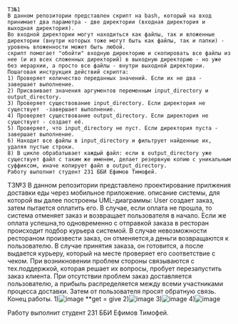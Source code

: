```
ТЗ№1
В данном репозитории представлен скрипт на bash, который на вход принимает два параметра - две директории (входная директория и выходная директория).
Во входной директории могут находиться как файлы, так и вложенные директории (внутри которых тоже могут быть как файлы, так и папки) - уровень вложенности может быть любой.
скрипт помогает "обойти" входную директорию и скопировать все файлы из нее (и из всех сложенных директорий) в выходную директорию - но уже без иерархии, а просто все файлы - внутри выходной директории.
Пошаговая инструкция действий скрипта:
1) Проверяет количество переданных значений. Если их не два - завершает выполнение.
2) Присваивает значения аргументов переменным input_directory и output_directory.
3) Проверяет существование input_directory. Если директория не существует  -завершает выполнение.
4) Проверяет существование output_directory. Если директория не существует - создает её.
5) Проверяет, что input_directory не пуст. Если директория пуста -  завершает выполнение.
6) Находит все файлы в input_directory и фильтрует найденные их, удаляя пустые строки.
8) В цикле обрабатывает каждый файл: если в output_directory уже существует файл с таким же именем, делает резервную копию с уникальным суффиксом, иначе копирует файл в output_directory.
Работу выполнит студент 231 ББИ Ефимов Тимофей.
```
ТЗ№3
В данном репозитории представлено проектирование прилжения доставки еды через мобильное приложение.
описание системы, для которой вы далее построены UML-диаграммы:
User создает заказ, затем пытается оплатить его. В случае, если оплата не прошла, то система отменяет заказ и возвращает пользователя в начало. Если же оплата успешна,то одновременно с отправкой заказа в ресторан происходит подбор курьера системой. В случае невозможности рестораном произвести заказ, он отменяется,а деньги возвращаются к пользователю. В случае принятия заказа, он готовится, а после выдается курьеру, который на месте проверяет его соответствие с чеком. При возникновении проблем стороны связываются с тех.поддержкой, которая решает их вопросы, пробует перезапустить заказ клиента. При отсутствии проблем заказ доставляется пользователю, а прибыль распределяется между всеми участниками процесса доставки. Затем от пользователя просят обратную связь. Конец работы. 
1)![image](https://github.com/tima382103/tech.program/assets/167565143/74ecd5d7-35c7-42ca-b001-451d0fc0c177)  **get = give
2)![image](https://github.com/tima382103/tech.program/assets/167565143/9d4a8dcd-78aa-4399-95a0-687a37763961)
3)![image](https://github.com/tima382103/tech.program/assets/167565143/122140ee-7e6e-4d1b-84e7-18932310a7f9)
4)![image](https://github.com/tima382103/tech.program/assets/167565143/1719161a-12c5-4320-86a4-3ca453c1b72a)

Работу выполнит студент 231 ББИ Ефимов Тимофей.
```

